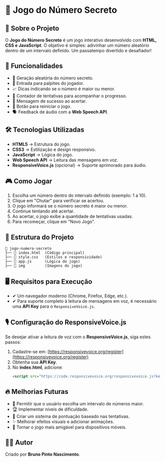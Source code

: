 # 🎯 Jogo do Número Secreto

## 📌 Sobre o Projeto
O **Jogo do Número Secreto** é um jogo interativo desenvolvido com **HTML, CSS e JavaScript**. O objetivo é simples: adivinhar um número aleatório dentro de um intervalo definido. Um passatempo divertido e desafiador!

## 🚀 Funcionalidades
- 🔢 Geração aleatória do número secreto.
- 🎯 Entrada para palpites do jogador.
- 📈 Dicas indicando se o número é maior ou menor.
- 🔄 Contador de tentativas para acompanhar o progresso.
- 🎉 Mensagem de sucesso ao acertar.
- 🔁 Botão para reiniciar o jogo.
- 🗣 Feedback de áudio com a **Web Speech API**.

## 🛠 Tecnologias Utilizadas
- **HTML5** → Estrutura do jogo.
- **CSS3** → Estilização e design responsivo.
- **JavaScript** → Lógica do jogo.
- **Web Speech API** → Leitura das mensagens em voz.
- **ResponsiveVoice.js** (opcional) → Suporte aprimorado para áudio.

## 🎮 Como Jogar
1. Escolha um número dentro do intervalo definido (exemplo: 1 a 10).
2. Clique em "Chutar" para verificar se acertou.
3. O jogo informará se o número secreto é maior ou menor.
4. Continue tentando até acertar.
5. Ao acertar, o jogo exibe a quantidade de tentativas usadas.
6. Para recomeçar, clique em "Novo Jogo".

## 📁 Estrutura do Projeto
```
📂 jogo-numero-secreto
├── 📄 index.html  (Código principal)
├── 📄 style.css   (Estilos e responsividade)
├── 📄 app.js      (Lógica do jogo)
├── 📂 img         (Imagens do jogo)
```

## 🖥 Requisitos para Execução
- ✔ Um navegador moderno (Chrome, Firefox, Edge, etc.).
- ✔ Para suporte completo à leitura de mensagens em voz, é necessário uma **API Key** para o `ResponsiveVoice.js`.

## 🎙 Configuração do ResponsiveVoice.js
Se desejar ativar a leitura de voz com o **ResponsiveVoice.js**, siga estes passos:
1. Cadastre-se em: [https://responsivevoice.org/register](https://responsivevoice.org/register)
2. Obtenha sua **API Key**.
3. No **index.html**, adicione:
   ```html
   <script src="https://code.responsivevoice.org/responsivevoice.js?key=SUA_API_KEY_AQUI"></script>
   ```

## 🔥 Melhorias Futuras
- 🔧 Permitir que o usuário escolha um intervalo de números maior.
- 🏆 Implementar níveis de dificuldade.
- 🎯 Criar um sistema de pontuação baseado nas tentativas.
- ✨ Melhorar efeitos visuais e adicionar animações.
- 📱 Tornar o jogo mais amigável para dispositivos móveis.

## 👨‍💻 Autor
Criado por **Bruno Pinto Nascimento**. 


